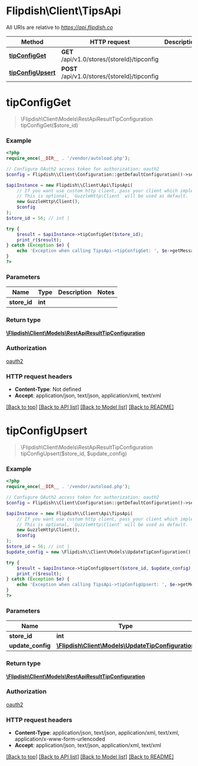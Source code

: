 # Flipdish\\Client\TipsApi

All URIs are relative to *https://api.flipdish.co*

Method | HTTP request | Description
------------- | ------------- | -------------
[**tipConfigGet**](TipsApi.md#tipConfigGet) | **GET** /api/v1.0/stores/{storeId}/tipconfig | 
[**tipConfigUpsert**](TipsApi.md#tipConfigUpsert) | **POST** /api/v1.0/stores/{storeId}/tipconfig | 


# **tipConfigGet**
> \Flipdish\\Client\Models\RestApiResultTipConfiguration tipConfigGet($store_id)



### Example
```php
<?php
require_once(__DIR__ . '/vendor/autoload.php');

// Configure OAuth2 access token for authorization: oauth2
$config = Flipdish\\Client\Configuration::getDefaultConfiguration()->setAccessToken('YOUR_ACCESS_TOKEN');

$apiInstance = new Flipdish\\Client\Api\TipsApi(
    // If you want use custom http client, pass your client which implements `GuzzleHttp\ClientInterface`.
    // This is optional, `GuzzleHttp\Client` will be used as default.
    new GuzzleHttp\Client(),
    $config
);
$store_id = 56; // int | 

try {
    $result = $apiInstance->tipConfigGet($store_id);
    print_r($result);
} catch (Exception $e) {
    echo 'Exception when calling TipsApi->tipConfigGet: ', $e->getMessage(), PHP_EOL;
}
?>
```

### Parameters

Name | Type | Description  | Notes
------------- | ------------- | ------------- | -------------
 **store_id** | **int**|  |

### Return type

[**\Flipdish\\Client\Models\RestApiResultTipConfiguration**](../Model/RestApiResultTipConfiguration.md)

### Authorization

[oauth2](../../README.md#oauth2)

### HTTP request headers

 - **Content-Type**: Not defined
 - **Accept**: application/json, text/json, application/xml, text/xml

[[Back to top]](#) [[Back to API list]](../../README.md#documentation-for-api-endpoints) [[Back to Model list]](../../README.md#documentation-for-models) [[Back to README]](../../README.md)

# **tipConfigUpsert**
> \Flipdish\\Client\Models\RestApiResultTipConfiguration tipConfigUpsert($store_id, $update_config)



### Example
```php
<?php
require_once(__DIR__ . '/vendor/autoload.php');

// Configure OAuth2 access token for authorization: oauth2
$config = Flipdish\\Client\Configuration::getDefaultConfiguration()->setAccessToken('YOUR_ACCESS_TOKEN');

$apiInstance = new Flipdish\\Client\Api\TipsApi(
    // If you want use custom http client, pass your client which implements `GuzzleHttp\ClientInterface`.
    // This is optional, `GuzzleHttp\Client` will be used as default.
    new GuzzleHttp\Client(),
    $config
);
$store_id = 56; // int | 
$update_config = new \Flipdish\\Client\Models\UpdateTipConfiguration(); // \Flipdish\\Client\Models\UpdateTipConfiguration | 

try {
    $result = $apiInstance->tipConfigUpsert($store_id, $update_config);
    print_r($result);
} catch (Exception $e) {
    echo 'Exception when calling TipsApi->tipConfigUpsert: ', $e->getMessage(), PHP_EOL;
}
?>
```

### Parameters

Name | Type | Description  | Notes
------------- | ------------- | ------------- | -------------
 **store_id** | **int**|  |
 **update_config** | [**\Flipdish\\Client\Models\UpdateTipConfiguration**](../Model/UpdateTipConfiguration.md)|  |

### Return type

[**\Flipdish\\Client\Models\RestApiResultTipConfiguration**](../Model/RestApiResultTipConfiguration.md)

### Authorization

[oauth2](../../README.md#oauth2)

### HTTP request headers

 - **Content-Type**: application/json, text/json, application/xml, text/xml, application/x-www-form-urlencoded
 - **Accept**: application/json, text/json, application/xml, text/xml

[[Back to top]](#) [[Back to API list]](../../README.md#documentation-for-api-endpoints) [[Back to Model list]](../../README.md#documentation-for-models) [[Back to README]](../../README.md)

